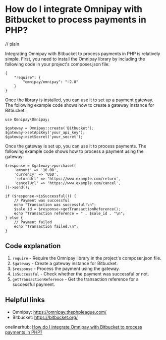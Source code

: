 # How do I integrate Omnipay with Bitbucket to process payments in PHP?
// plain

Integrating Omnipay with Bitbucket to process payments in PHP is relatively simple. First, you need to install the Omnipay library by including the following code in your project's composer.json file:

```
{
    "require": {
        "omnipay/omnipay": "~2.0"
    }
}
```

Once the library is installed, you can use it to set up a payment gateway. The following example code shows how to create a gateway instance for Bitbucket:

```
use Omnipay\Omnipay;

$gateway = Omnipay::create('Bitbucket');
$gateway->setApiKey('your_api_key');
$gateway->setSecret('your_secret');
```

Once the gateway is set up, you can use it to process payments. The following example code shows how to process a payment using the gateway:

```
$response = $gateway->purchase([
    'amount' => '10.00',
    'currency' => 'USD',
    'returnUrl' => 'https://www.example.com/return',
    'cancelUrl' => 'https://www.example.com/cancel',
])->send();

if ($response->isSuccessful()) {
    // Payment was successful
    echo "Transaction was successful!\n";
    $sale_id = $response->getTransactionReference();
    echo "Transaction reference = " . $sale_id . "\n";
} else {
    // Payment failed
    echo "Transaction failed.\n";
}
```

## Code explanation


1. `require` - Require the Omnipay library in the project's composer.json file.
2. `$gateway` - Create a gateway instance for Bitbucket.
3. `$response` - Process the payment using the gateway.
4. `isSuccessful` - Check whether the payment was successful or not.
5. `getTransactionReference` - Get the transaction reference for a successful payment.

## Helpful links

- Omnipay: https://omnipay.thephpleague.com/
- Bitbucket: https://bitbucket.org/

onelinerhub: [How do I integrate Omnipay with Bitbucket to process payments in PHP?](https://onelinerhub.com/php-omnipay/how-do-i-integrate-omnipay-with-bitbucket-to-process-payments-in-php)